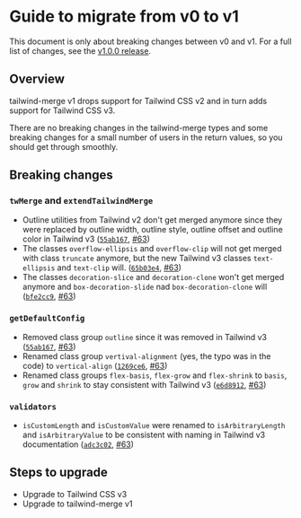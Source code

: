 # Guide to migrate from v0 to v1

This document is only about breaking changes between v0 and v1. For a full list of changes, see the [v1.0.0 release](./v1-changelog.md#v100).

## Overview

tailwind-merge v1 drops support for Tailwind CSS v2 and in turn adds support for Tailwind CSS v3.

There are no breaking changes in the tailwind-merge types and some breaking changes for a small number of users in the return values, so you should get through smoothly.

## Breaking changes

### `twMerge` and `extendTailwindMerge`

-   Outline utilities from Tailwind v2 don't get merged anymore since they were replaced by outline width, outline style, outline offset and outline color in Tailwind v3 ([`55ab167`](https://github.com/dcastil/tailwind-merge/commit/55ab167b7167519873c5dd4d258dc62212d1659a), [#63](https://github.com/dcastil/tailwind-merge/pull/63))
-   The classes `overflow-ellipsis` and `overflow-clip` will not get merged with class `truncate` anymore, but the new Tailwind v3 classes `text-ellipsis` and `text-clip` will. ([`65b03e4`](https://github.com/dcastil/tailwind-merge/commit/65b03e48914ac5d7d52eea9ec178b204d30609c9), [#63](https://github.com/dcastil/tailwind-merge/pull/63))
-   The classes `decoration-slice` and `decoration-clone` won't get merged anymore and `box-decoration-slide` nad `box-decoration-clone` will ([`bfe2cc9`](https://github.com/dcastil/tailwind-merge/commit/bfe2cc9bb221107fa0bf363cc325ddbb04677f43), [#63](https://github.com/dcastil/tailwind-merge/pull/63))

### `getDefaultConfig`

-   Removed class group `outline` since it was removed in Tailwind v3 ([`55ab167`](https://github.com/dcastil/tailwind-merge/commit/55ab167b7167519873c5dd4d258dc62212d1659a), [#63](https://github.com/dcastil/tailwind-merge/pull/63))
-   Renamed class group `vertival-alignment` (yes, the typo was in the code) to `vertical-align` ([`1269ce6`](https://github.com/dcastil/tailwind-merge/commit/1269ce68ae39807ceadbecc98c0929fdfdb446d0), [#63](https://github.com/dcastil/tailwind-merge/pull/63))
-   Renamed class groups `flex-basis`, `flex-grow` and `flex-shrink` to `basis`, `grow` and `shrink` to stay consistent with Tailwind v3 ([`e6d8912`](https://github.com/dcastil/tailwind-merge/commit/e6d8912e47bf9a89346b9b0cc822fb2bff2af172), [#63](https://github.com/dcastil/tailwind-merge/pull/63))

### `validators`

-   `isCustomLength` and `isCustomValue` were renamed to `isArbitraryLength` and `isArbitraryValue` to be consistent with naming in Tailwind v3 documentation ([`adc3c02`](https://github.com/dcastil/tailwind-merge/commit/adc3c02c7f035069beec1c62777ec008172587ab), [#63](https://github.com/dcastil/tailwind-merge/pull/63))

## Steps to upgrade

-   Upgrade to Tailwind CSS v3
-   Upgrade to tailwind-merge v1
